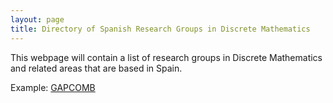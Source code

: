 ```yaml
---
layout: page
title: Directory of Spanish Research Groups in Discrete Mathematics
---
```


This webpage will contain a list of research groups in Discrete Mathematics and related areas that are based in Spain.

Example: [GAPCOMB](./Directory/gapcomb.md)